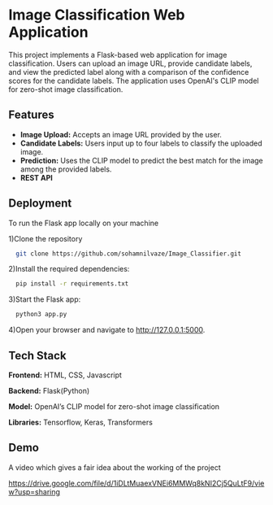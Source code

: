
# Image Classification Web Application

This project implements a Flask-based web application for image classification. Users can upload an image URL, provide candidate labels, and view the predicted label along with a comparison of the confidence scores for the candidate labels. The application uses OpenAI's CLIP model for zero-shot image classification.
## Features

- **Image Upload:** Accepts an image URL provided by the user.
- **Candidate Labels:** Users input up to four labels to classify the uploaded image.
- **Prediction:** Uses the CLIP model to predict the best match for the image among the provided labels.
- **REST API**



## Deployment

To run the Flask app locally on your machine

1)Clone the repository
```bash
  git clone https://github.com/sohamnilvaze/Image_Classifier.git
```
2)Install the required dependencies:
```bash
  pip install -r requirements.txt
```
3)Start the Flask app:
```bash
  python3 app.py
```
4)Open your browser and navigate to http://127.0.0.1:5000.

## Tech Stack

**Frontend:** HTML, CSS, Javascript

**Backend:** Flask(Python)

**Model:** OpenAI’s CLIP model for zero-shot image classification

**Libraries:** Tensorflow, Keras, Transformers


## Demo

A video which gives a fair idea about the working of the project

https://drive.google.com/file/d/1iDLtMuaexVNEi6MMWq8kNI2Cj5QuLtF9/view?usp=sharing

